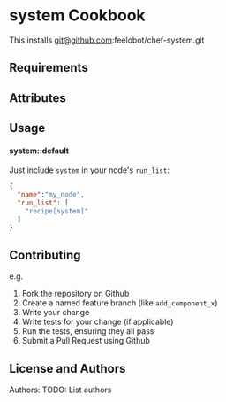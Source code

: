 system Cookbook
===============
This installs git@github.com:feelobot/chef-system.git

Requirements
------------

Attributes
----------

Usage
-----
#### system::default

Just include `system` in your node's `run_list`:

```json
{
  "name":"my_node",
  "run_list": [
    "recipe[system]"
  ]
}
```

Contributing
------------
e.g.
1. Fork the repository on Github
2. Create a named feature branch (like `add_component_x`)
3. Write your change
4. Write tests for your change (if applicable)
5. Run the tests, ensuring they all pass
6. Submit a Pull Request using Github

License and Authors
-------------------
Authors: TODO: List authors
